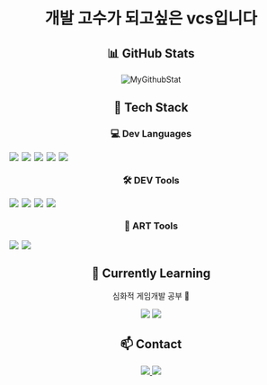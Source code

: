 <div align="center">

  # 개발 고수가 되고싶은 vcs입니다

  ## 📊 GitHub Stats
  ![MyGithubStat](https://github-readme-stats.vercel.app/api?username=vcsHB&show_icons=true&theme=tokyonight)

  ## 🧰 Tech Stack
### 💻 Dev Languages
<div style="display: flex; flex-wrap: wrap; gap: 6px; align-items: center;">
  <img src="https://img.shields.io/badge/C-00599C?style=for-the-badge&logo=c&logoColor=white" />
  <img src="https://img.shields.io/badge/C%2B%2B-00599C?style=for-the-badge&logo=c%2B%2B&logoColor=white" />
  <img src="https://img.shields.io/badge/C%23-239120?style=for-the-badge&logo=c-sharp&logoColor=white" />
  <img src="https://img.shields.io/badge/Java-007396?style=for-the-badge&logo=java&logoColor=white" />
  <img src="https://img.shields.io/badge/JavaScript-F7DF1E?style=for-the-badge&logo=javascript&logoColor=black" />
</div>

### 🛠️ DEV Tools
<div style="display: flex; flex-wrap: wrap; gap: 6px; align-items: center;">
  <img src="https://img.shields.io/badge/Unity-100000?style=for-the-badge&logo=unity&logoColor=white" />
  <img src="https://img.shields.io/badge/Visual%20Studio-5C2D91?style=for-the-badge&logo=visualstudio&logoColor=white" />
  <img src="https://img.shields.io/badge/VS%20Code-007ACC?style=for-the-badge&logo=visualstudiocode&logoColor=white" />
  <img src="https://img.shields.io/badge/Win32API-8B3FD8?style=for-the-badge&logo=windows&logoColor=white" />
</div>

### 🎨 ART Tools
<div style="display: flex; flex-wrap: wrap; gap: 6px; align-items: center;">
  <img src="https://img.shields.io/badge/Adobe%20Photoshop-31A8FF?style=for-the-badge&logo=adobephotoshop&logoColor=white" />
  <img src="https://img.shields.io/badge/Aseprite-FFFFFF?style=for-the-badge&logo=aseprite&logoColor=black" />
</div>
   
## 🌱 Currently Learning

심화적 게임개발 공부 🚀
<div align-items="center" style="margin-top: 10px;">
  <img src="https://img.shields.io/badge/Unreal%20Engine-313131?style=for-the-badge&logo=unrealengine&logoColor=white" />
  <img src="https://img.shields.io/badge/DirectX%2012-0078D6?style=for-the-badge&logo=directx&logoColor=white" />
</div>
   

## 📫 Contact
  <a href="https://discord.com/users/your_user_id_here" target="_blank">
    <img src="https://img.shields.io/badge/Discord-vcs_hb-5865F2?style=for-flat&logo=discord&logoColor=white" />
  </a>
<img src="https://img.shields.io/badge/email-hoonbot06@gmail.com-D14836?style=flat&logo=gmail&logoColor=white" />


</div>
